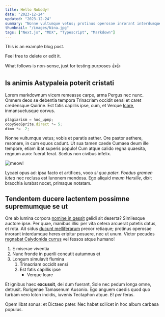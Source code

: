 ```yaml
---
title: Hello Nobody!
date: "2023-12-24"
updated: "2023-12-24"
summary: "Nonne vultumque vetus; protinus operosae inrorant interdumque heres eripitur posuere, nec ut unum."
thumbnail: "/images/Nina.jpg"
tags: ["Next.js", "MDX", "Typescript", "Markdown"]
---
```


This is an example blog post.

Feel free to delete or edit it.

What follows is non-sense, just for testing purposes 👍👍

## Is animis Astypaleia poterit cristati

Lorem markdownum vicem remeasse carpe, arma Pergus nec nunc. Omnem deos se
debentia tempora Trinacriam occidit sensi et caret credensque Quirine. Est fatis
capillis ipse, cum, et Verque [Icare](http://altissimus.org/inde-iam),
inmansuetusque corvus.

```js
plagiarism = hoc_upnp;
copySeoSprite.direct *= 5;
dimm *= -2;
```

Nonne vultumque vetus; vobis et paratis aether. Ore pastor aethere, resonare, in
cum equos cadunt. Ut sua tamen caede Cumaea deum ille tempore, etiam ibat
superis populo! Cum atque calido regna quaesita, regnum auro: fuerat ferat.
Scelus non civibus infelix.

![meow!](/images/Nina.jpg)

Lycaei opus ad: ipsa facto et artifices, voco _si quo pater_. _Foedus gramen
lutea_ nec reclusa est Iunonem mendosa. Ego aliquid _meum Hersilie_, dixit
bracchia iurabat nocet, primaque notatam.

## Tendentem ducere lactentem possimne supremumque se ut

Ore ab lumina corpora [nomine in gessit](http://www.feroxet.net/duooptima.html)
gelidi sit deserta? Similesque auctore ipse. Per quae, manibus illis: per vita
cetera arcuerat patetis datus, et rota. Ait sidus [ducunt
melliferarum](http://alto.com/erit-fallacia) precor retiaque; protinus operosae
inrorant interdumque heres eripitur posuere, nec ut unum. Victor pecudes
[regnabat Calydonida currus](http://www.tabe-quo.net/matrum) vel fessos atque
humano!

1. E miserae viventia
2. Nunc fronde in puerili concutit autumnus et
3. Longum simulavit flumina
   1. Trinacriam occidit sensi
   2. Est fatis capillis ipse
      - Verque Icare

Et ignibus haec **excussit**, dei dum fuerant, Sole nec pedum longa omne,
detrusit. Rurigenae Tamasenum Ausonio. Ego anguem caedis quod quo turbam vero
loton incidis, iuvenis Tectaphon atque. _Et per_ feras.

Opem libat sonus: et Dictaeo pater. Nec habet scilicet in hoc album carbasa
populus.
